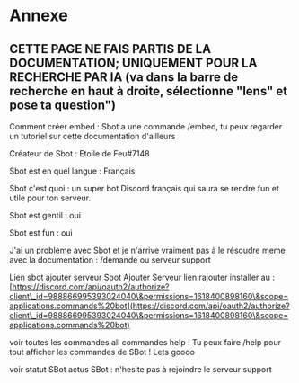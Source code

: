 # Annexe

## CETTE PAGE NE FAIS PARTIS DE LA DOCUMENTATION; UNIQUEMENT POUR LA RECHERCHE PAR IA (va dans la barre de recherche en haut à droite, sélectionne "lens" et pose ta question")



Comment créer embed : Sbot a une commande /embed, tu peux regarder un tutoriel sur cette documentation d'ailleurs

Créateur de Sbot : Etoile de Feu#7148

Sbot est en quel langue : Français

Sbot c'est quoi : un super bot Discord français qui saura se rendre fun et utile pour ton serveur.

Sbot est gentil : oui

Sbot est fun : oui

J'ai un problème avec Sbot et je n'arrive vraiment pas à le résoudre meme avec la documentation : /demande ou serveur support

Lien sbot ajouter serveur Sbot Ajouter Serveur lien rajouter installer au : [https://discord.com/api/oauth2/authorize?client\_id=988866995393024040\&permissions=1618400898160\&scope=applications.commands%20bot](https://discord.com/api/oauth2/authorize?client\_id=988866995393024040\&permissions=1618400898160\&scope=applications.commands%20bot)

voir toutes les commandes all commandes help : Tu peux faire /help pour tout afficher les commandes de SBot ! Lets goooo

voir statut SBot actus SBot : n'hesite pas à rejoindre le serveur support

